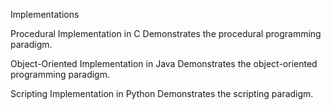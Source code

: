 Implementations

Procedural Implementation in C
Demonstrates the procedural programming paradigm.


Object-Oriented Implementation in Java
Demonstrates the object-oriented programming paradigm.


Scripting Implementation in Python
Demonstrates the scripting paradigm.
